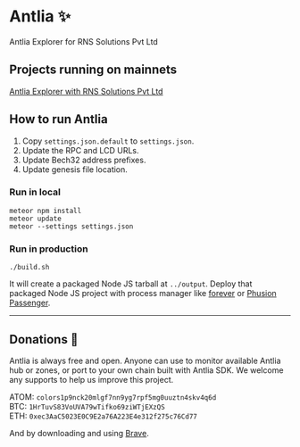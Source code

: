 # Antlia :sparkles:
Antlia Explorer for RNS Solutions Pvt Ltd

## Projects running on mainnets
[Antlia Explorer with RNS Solutions Pvt Ltd](http://ec2-3-15-152-52.us-east-2.compute.amazonaws.com:3000/)


## How to run Antlia

1. Copy `settings.json.default` to `settings.json`.
2. Update the RPC and LCD URLs.
3. Update Bech32 address prefixes.
4. Update genesis file location.

### Run in local

```
meteor npm install
meteor update
meteor --settings settings.json
```

### Run in production

```
./build.sh
```

It will create a packaged Node JS tarball at `../output`. Deploy that packaged Node JS project with process manager like [forever](https://www.npmjs.com/package/forever) or [Phusion Passenger](https://www.phusionpassenger.com/library/walkthroughs/basics/nodejs/fundamental_concepts.html).

---
## Donations :pray:

Antlia is always free and open. Anyone can use to monitor available Antlia hub or zones, or port to your own chain built with Antlia SDK. We welcome any supports to help us improve this project.

ATOM: `colors1p9nck20mlgf7nn9yg7rpf5mg0uuztn4skv4q6d`\
BTC: `1HrTuvS83VoUVA79wTifko69ziWTjEXzQS`\
ETH: `0xec3AaC5023E0C9E2a76A223E4e312f275c76Cd77`

And by downloading and using [Brave](https://brave.com/big517).
